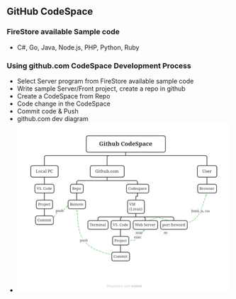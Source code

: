 ## GitHub CodeSpace
### FireStore available Sample code
  - C#, Go, Java, Node.js, PHP, Python, Ruby

### Using github.com CodeSpace Development Process
  - Select Server program from FireStore available sample code
  - Write sample Server/Front project, create a repo in github
  - Create a CodeSpace from Repo
  - Code change in the CodeSpace 
  - Commit code & Push
  - github.com dev diagram
  - ![mindmap](./images/github-codespace-dev-mind.png)
